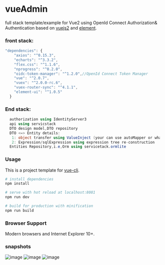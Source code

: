 # vueAdmin
full stack template/example for Vue2 using OpenId Connect Authorization& Authentication
based on [vuejs2](http://vuejs.org/) and [element](http://element.eleme.io/#/).

### front stack:
``` js
"dependencies": {
    "axios": "^0.15.3",
    "echarts": "^3.3.2",
    "flex.css": "^1.1.6",
    "nprogress": "^0.2.0",
    "oidc-token-manager": "^1.2.0",//OpenId Connect Token Manager
    "vue": "^2.0.7",
    "vuex": "^2.0.0-rc.6",
    "vuex-router-sync": "^4.1.1",
    "element-ui": "^1.0.5"
  }
```
### End stack:
``` csharp
  authorization using IdentityServer3
  api using servicstack
  DTO design model,DTO repository
  DTO <=> Entity details:
   1: object transfer using ValueInject (your can use autoMapper or whatever else)
   2: Expression/sqlExpression using expression tree re-construction
  Entities Repository,i.e,Orm using servicetack.ormlite

```

### Usage

This is a project template for [vue-cli](https://github.com/vuejs/vue-cli).

``` bash
# install dependencies
npm install

# serve with hot reload at localhost:8081
npm run dev

# build for production with minification
npm run build

```

### Browser Support

Modern browsers and Internet Explorer 10+.

### snapshots
![image](https://github.com/taylorchen709/vueAdmin/blob/master/screenshots/login.png)
![image](https://github.com/taylorchen709/vueAdmin/blob/master/screenshots/main.png)
![image](https://github.com/taylorchen709/vueAdmin/blob/master/screenshots/edit.jpg)
